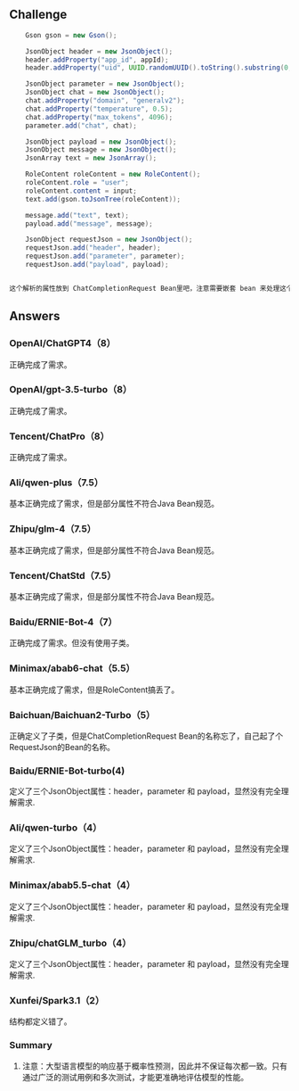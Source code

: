 ## Challenge

```java
	Gson gson = new Gson();

   	JsonObject header = new JsonObject();
    header.addProperty("app_id", appId);
    header.addProperty("uid", UUID.randomUUID().toString().substring(0, 10));

    JsonObject parameter = new JsonObject();
    JsonObject chat = new JsonObject();
    chat.addProperty("domain", "generalv2");
    chat.addProperty("temperature", 0.5);
    chat.addProperty("max_tokens", 4096);
    parameter.add("chat", chat);

    JsonObject payload = new JsonObject();
    JsonObject message = new JsonObject();
    JsonArray text = new JsonArray();

	RoleContent roleContent = new RoleContent();
    roleContent.role = "user";
    roleContent.content = input;
    text.add(gson.toJsonTree(roleContent));

    message.add("text", text);
    payload.add("message", message);

    JsonObject requestJson = new JsonObject();
    requestJson.add("header", header);
    requestJson.add("parameter", parameter);
    requestJson.add("payload", payload);


这个解析的属性放到 ChatCompletionRequest Bean里吧，注意需要嵌套 bean 来处理这个问题

```

## Answers

### OpenAI/ChatGPT4（8）
正确完成了需求。

### OpenAI/gpt-3.5-turbo（8）
正确完成了需求。

### Tencent/ChatPro（8）
正确完成了需求。

### Ali/qwen-plus（7.5）
基本正确完成了需求，但是部分属性不符合Java Bean规范。

### Zhipu/glm-4（7.5）
基本正确完成了需求，但是部分属性不符合Java Bean规范。

### Tencent/ChatStd（7.5）
基本正确完成了需求，但是部分属性不符合Java Bean规范。

### Baidu/ERNIE-Bot-4（7）
正确完成了需求。但没有使用子类。

### Minimax/abab6-chat（5.5）
基本正确完成了需求，但是RoleContent搞丢了。

### Baichuan/Baichuan2-Turbo（5）
正确定义了子类，但是ChatCompletionRequest Bean的名称忘了，自己起了个RequestJson的Bean的名称。

### Baidu/ERNIE-Bot-turbo(4)
定义了三个JsonObject属性：header，parameter 和 payload，显然没有完全理解需求.

### Ali/qwen-turbo（4）
定义了三个JsonObject属性：header，parameter 和 payload，显然没有完全理解需求.

### Minimax/abab5.5-chat（4）
定义了三个JsonObject属性：header，parameter 和 payload，显然没有完全理解需求.

### Zhipu/chatGLM_turbo（4）
定义了三个JsonObject属性：header，parameter 和 payload，显然没有完全理解需求.

### Xunfei/Spark3.1（2）
结构都定义错了。


### Summary
1. 注意：大型语言模型的响应基于概率性预测，因此并不保证每次都一致。只有通过广泛的测试用例和多次测试，才能更准确地评估模型的性能。
